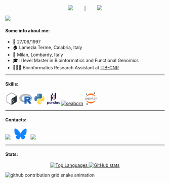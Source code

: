 <div align="center">
<a title="English" href="./README.md"><kbd><img width="30px" src="https://flagicons.lipis.dev/flags/4x3/gb.svg"></kbd></a>
&nbsp; 
&nbsp; 
&nbsp;
&nbsp; 
|
&nbsp; 
&nbsp;
&nbsp;
&nbsp;
<a title="Italiano" href="./README.it.md"><kbd><img width="30px" src="https://flagicons.lipis.dev/flags/4x3/it.svg"></kbd></a> 
</div>

![](https://github.com/ugoiannacchero/ugoiannacchero/)

#### Some info about me:

* 🎂 27/06/1997
* 🏠 Lamezia Terme, Calabria, Italy
* 📍 Milan, Lombardy, Italy
* 🎓 II level Master in Bioinformatics and Functional Genomics
* 👨🏻‍💻 Bioinformatics Research Assistant at [ITB-CNR](https://www.itb.cnr.it/en/home-en/)
  
________________________________________

#### Skills:

<p align="left"> 
  <a title="Bash" href="https://www.gnu.org/software/bash/" target="_blank" rel="noreferrer"><img src="https://raw.githubusercontent.com/devicons/devicon/master/icons/bash/bash-original.svg" alt="bash" width="40" height="40"/></a> 
  <a title="R" href="https://www.r-project.org/" target="_blank" rel="noreferrer"><img src="https://github.com/devicons/devicon/blob/master/icons/r/r-original.svg" alt="R" width="40" /></a> 
  <a title="Python" href="https://www.python.org" target="_blank" rel="noreferrer"><img src="https://raw.githubusercontent.com/devicons/devicon/master/icons/python/python-original.svg" alt="python" width="40" /></a> 
  <a title="Pandas" href="https://pandas.pydata.org/" target="_blank" rel="noreferrer"><img src="https://raw.githubusercontent.com/devicons/devicon/master/icons/pandas/pandas-original-wordmark.svg" alt="pandas" width="40" height="40"/></a> 
  <a title="Seaborn" href="https://seaborn.pydata.org/" target="_blank" rel="noreferrer"><img src="https://seaborn.pydata.org/_images/logo-mark-lightbg.svg" alt="seaborn" width="48" height="40"/></a> 
  <a title="https://jupyter.org/" href="https://scikit-learn.org/" target="_blank" rel="noreferrer"><img src="https://github.com/devicons/devicon/blob/master/icons/jupyter/jupyter-original-wordmark.svg" alt="jupyter" width="40" height="40"/></a>  
</p>  

_______________________________________


#### Contacts:

<p align="left">
<a title="E-Mail" href="mailto:ugo.iannacchero@itb.cnr.it"><img width="38" src="https://www.svgrepo.com/show/313130/email.svg"></a>
&nbsp; 
<a title="Bluesky" href="https://bsky.app/profile/ugoiann.bsky.social"><img width="40" src="https://github.com/matomo-org/matomo-icons/blob/master/src/socials/bsky.app.svg"></a> 
&nbsp;                                                                                          
<a title="LinkedIn" href="https://www.linkedin.com/in/ugo-maria-iannacchero-92314b211"><img width="36" src="https://github.com/matomo-org/matomo-icons/blob/master/src/socials/linkedin.com.png"></a>
&nbsp;                                                                                 
</p>

____________________________________________________________________________________________________________________________________________________________________________________

#### Stats:
<p align="center">
  <a href="https://github.com/ugoiannacchero" align="left">
    <img src="https://github-readme-stats.vercel.app/api/top-langs/?username=ugoiannacchero&langs_count=10&title_color=a855f7&text_color=ffffff&icon_color=a855f7&bg_color=181824&hide_border=true&locale=en&custom_title=Top%20%Languages&v=5" alt="Top Languages" />
  </a>
  <a href="http://www.github.com/ugoiannacchero">
    <img src="https://github-readme-stats.vercel.app/api?username=ugoiannacchero&show_icons=true&hide=&count_private=true&title_color=a855f7&text_color=ffffff&icon_color=a855f7&bg_color=181824&hide_border=true&show_icons=true&v=5" alt="GitHub stats" />
  </a>
</p>


<picture>
  <source media="(prefers-color-scheme: dark)" srcset="https://raw.githubusercontent.com/ugoiannacchero/ugoiannacchero/output/github-contribution-grid-snake-dark.svg">
  <source media="(prefers-color-scheme: light)" srcset="https://raw.githubusercontent.com/ugoiannacchero/ugoiannacchero/github-contribution-grid-snake.svg">
  <img alt="github contribution grid snake animation" src="https://raw.githubusercontent.com/ugoiannacchero/ugoiannacchero/output/github-contribution-grid-snake.svg">
</picture>
